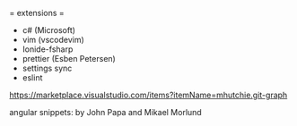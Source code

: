 = extensions =

* c# (Microsoft)
* vim (vscodevim)
* Ionide-fsharp
* prettier (Esben Petersen)
* settings sync
* eslint

https://marketplace.visualstudio.com/items?itemName=mhutchie.git-graph

angular snippets: by John Papa and Mikael Morlund
